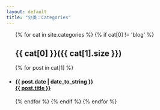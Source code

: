 ```yaml
---
layout: default
title: "分类：Categories"
---
```

<ul class="list-unstyled">
{% for cat in site.categories %} 
	{% if cat[0] != 'blog' %} 
   <a name="{{ cat[0] }}"></a>
   <h2>{{ cat[0] }}({{ cat[1].size }})</h2> 
     {% for post in cat[1] %} 
    <li><h4> <div class="post-date"><span class="glyphicon glyphicon-time"></span> {{ post.date | date_to_string }} </div> <a href="{{ post.url }}">{{ post.title }}</a></h4></li>
	{% endfor %} 
   {% endif %} 
{% endfor %} 
</ul>
